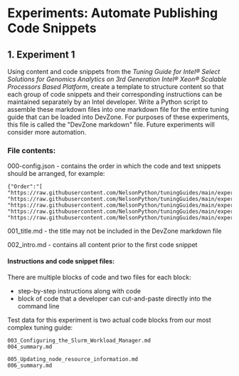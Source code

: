 # Experiments:  Automate Publishing Code Snippets

## 1. Experiment 1

Using content and code snippets from the <i>Tuning Guide for Intel® Select Solutions for Genomics Analytics on 3rd Generation Intel® Xeon® Scalable Processors Based Platform</i>, create a template to structure content so that each group of code snippets and their corresponding instructions can be maintained separately by an Intel developer.  Write a Python script to assemble these markdown files into one markdown file for the entire tuning guide that can be loaded into DevZone.  For purposes of these experiments, this file is called the "DevZone markdown" file.  Future experiments will consider more automation.

### File contents:

000-config.json - contains the order in which the code and text snippets should be arranged, for example:

```
{"Order":"[
"https://raw.githubusercontent.com/NelsonPython/tuningGuides/main/experiment/002_intro.md",
"https://raw.githubusercontent.com/NelsonPython/tuningGuides/main/experiment/003_Configuring_the_Slurm_Workload_Manager.md",
"https://raw.githubusercontent.com/NelsonPython/tuningGuides/main/experiment/004_summary.md",
"https://raw.githubusercontent.com/NelsonPython/tuningGuides/main/experiment/005_Updating_node_resource_information.md",
"https://raw.githubusercontent.com/NelsonPython/tuningGuides/main/experiment/006_summary.md"]"}
```

001_title.md - the title may not be included in the DevZone markdown file

002_intro.md - contains all content prior to the first code snippet

#### Instructions and code snippet files:
There are multiple blocks of code and two files for each block:  
- step-by-step instructions along with code
- block of code that a developer can cut-and-paste directly into the command line

Test data for this experiment is two actual code blocks from our most complex tuning guide:
```
003_Configuring_the_Slurm_Workload_Manager.md
004_summary.md

005_Updating_node_resource_information.md
006_summary.md
```
